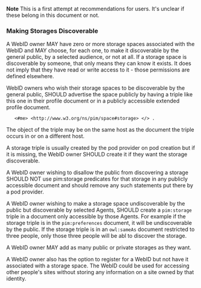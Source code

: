 **Note** This is a first attempt at recommendations for users.  It's unclear if these belong in this document or not.

### Making Storages Discoverable

A WebID owner MAY have zero or more storage spaces associated with the WebID and MAY choose, for each one, to make it discoverable by the general public, by a selected audience, or not at all. If a storage space is discoverable by someone, that only means they can know it exists. It does not imply that they have read or write access to it - those permissions are defined elsewhere.

WebID owners who wish their storage spaces to be discoverable by the general public, SHOULD advertise the space publicly by having a triple like this one in their profile document or in a publicly accessible extended profile document.
```
   <#me> <http://www.w3.org/ns/pim/space#storage> </> .
```
The object of the triple may be on the same host as the document the triple occurs in or on a different host.

A storage triple is usually created by the pod provider on pod creation but if it is missing, the WebID owner SHOULD create it if they want the storage discoverable.  

A WebID owner wishing to disallow the public from discovering a storage SHOULD NOT use pim:storage predicates for that storage in any publicly accessible document and should remove any such statements put there by a pod provider.  

A WebID owner wishing to make a storage space undiscoverable by the public but discoverable by selected Agents, SHOULD create a `pim:storage` triple in a document only accessible by those Agents.  For example if the storage triple is in the `pim:preferences` document, it will be undiscoverable by the public.  If the storage triple is in an `owl:sameAs` document restricted to three people, only those three people will be abl to discover the storage.

A WebID owner MAY add as many public or private storages as they want.

A WebID owner also has the option to register for a WebID but not have it associated with a storage space.  The WebID could be used for accessing other people's sites without storing any information on a site owned by that identity.
